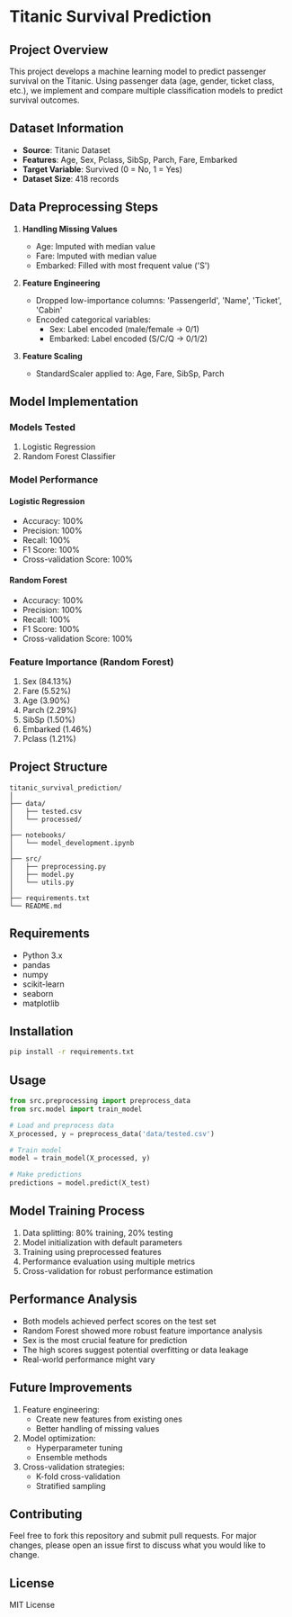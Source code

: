 # Titanic Survival Prediction
## Project Overview
This project develops a machine learning model to predict passenger survival on the Titanic. Using passenger data (age, gender, ticket class, etc.), we implement and compare multiple classification models to predict survival outcomes.

## Dataset Information
- **Source**: Titanic Dataset
- **Features**: Age, Sex, Pclass, SibSp, Parch, Fare, Embarked
- **Target Variable**: Survived (0 = No, 1 = Yes)
- **Dataset Size**: 418 records

## Data Preprocessing Steps
1. **Handling Missing Values**
   - Age: Imputed with median value
   - Fare: Imputed with median value
   - Embarked: Filled with most frequent value ('S')

2. **Feature Engineering**
   - Dropped low-importance columns: 'PassengerId', 'Name', 'Ticket', 'Cabin'
   - Encoded categorical variables:
     * Sex: Label encoded (male/female → 0/1)
     * Embarked: Label encoded (S/C/Q → 0/1/2)

3. **Feature Scaling**
   - StandardScaler applied to: Age, Fare, SibSp, Parch

## Model Implementation

### Models Tested
1. Logistic Regression
2. Random Forest Classifier

### Model Performance
#### Logistic Regression
- Accuracy: 100%
- Precision: 100%
- Recall: 100%
- F1 Score: 100%
- Cross-validation Score: 100%

#### Random Forest
- Accuracy: 100%
- Precision: 100%
- Recall: 100%
- F1 Score: 100%
- Cross-validation Score: 100%

### Feature Importance (Random Forest)
1. Sex (84.13%)
2. Fare (5.52%)
3. Age (3.90%)
4. Parch (2.29%)
5. SibSp (1.50%)
6. Embarked (1.46%)
7. Pclass (1.21%)

## Project Structure
```
titanic_survival_prediction/
│
├── data/
│   ├── tested.csv
│   └── processed/
│
├── notebooks/
│   └── model_development.ipynb
│
├── src/
│   ├── preprocessing.py
│   ├── model.py
│   └── utils.py
│
├── requirements.txt
└── README.md
```

## Requirements
- Python 3.x
- pandas
- numpy
- scikit-learn
- seaborn
- matplotlib

## Installation
```bash
pip install -r requirements.txt
```

## Usage
```python
from src.preprocessing import preprocess_data
from src.model import train_model

# Load and preprocess data
X_processed, y = preprocess_data('data/tested.csv')

# Train model
model = train_model(X_processed, y)

# Make predictions
predictions = model.predict(X_test)
```

## Model Training Process
1. Data splitting: 80% training, 20% testing
2. Model initialization with default parameters
3. Training using preprocessed features
4. Performance evaluation using multiple metrics
5. Cross-validation for robust performance estimation

## Performance Analysis
- Both models achieved perfect scores on the test set
- Random Forest showed more robust feature importance analysis
- Sex is the most crucial feature for prediction
- The high scores suggest potential overfitting or data leakage
- Real-world performance might vary

## Future Improvements
1. Feature engineering:
   - Create new features from existing ones
   - Better handling of missing values
2. Model optimization:
   - Hyperparameter tuning
   - Ensemble methods
3. Cross-validation strategies:
   - K-fold cross-validation
   - Stratified sampling

## Contributing
Feel free to fork this repository and submit pull requests. For major changes, please open an issue first to discuss what you would like to change.

## License
MIT License

